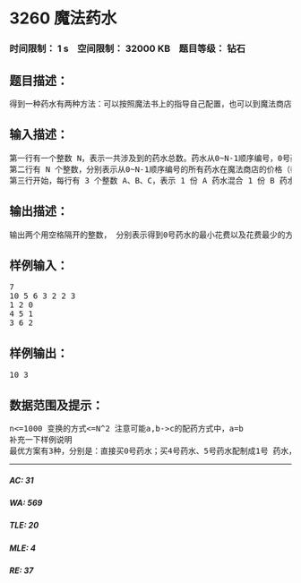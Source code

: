 # 3260 魔法药水   
### 时间限制： 1 s&nbsp;&nbsp;&nbsp;&nbsp;空间限制： 32000 KB&nbsp;&nbsp;&nbsp;&nbsp;题目等级： 钻石  
## 题目描述：  

<pre>
得到一种药水有两种方法：可以按照魔法书上的指导自己配置，也可以到魔法商店里 去买——那里对于每种药水都有供应，虽然有可能价格很贵。在魔法书上有很多这样的记载： 1 份 A 药水混合 1 份 B 药水就可以得到 1 份 C 药水。 （至于为什么 1+1=1，因为……这是魔 法世界）好了，现在你知道了需要得到某种药水，还知道所有可能涉及到的药水的价格以 及魔法书上所有的配置方法，现在要问的就是：1.最少花多少钱可以配制成功这种珍贵的 药水；2.共有多少种不同的花费最少的方案（两种可行的配置方案如果有任何一个步骤不 同则视为不同的） 。假定初始时你手中并没有任何可以用的药水。怎么样才能用足够低的成 本得到 0 号药水呢？
</pre>
  
  
## 输入描述：  

<pre>
第一行有一个整数 N，表示一共涉及到的药水总数。药水从0~N-1顺序编号，0号药水 就是最终要配制的药水。
第二行有 N 个整数，分别表示从0~N-1顺序编号的所有药水在魔法商店的价格（都表 示1份的价格） 。
第三行开始，每行有 3 个整数 A、B、C，表示 1 份 A 药水混合 1 份 B 药水就可以得到 1 份 C 药水。注意，某两种特定的药水搭配如果能配成新药水的话，那么结果是唯一的。 也就是说不会出现某两行的 A、B 相同但 C 不同的情况。
</pre>
  
  
## 输出描述：  

<pre>
输出两个用空格隔开的整数， 分别表示得到0号药水的最小花费以及花费最少的方案的 个数。
</pre>
  
  
## 样例输入：  

<pre>
7
10 5 6 3 2 2 3
1 2 0
4 5 1
3 6 2
</pre>
  
  
## 样例输出：  

<pre>
10 3
</pre>
  
  
## 数据范围及提示：  

<pre>
n<=1000 变换的方式<=N^2 注意可能a,b->c的配药方式中，a=b
补充一下样例说明
最优方案有3种，分别是：直接买0号药水；买4号药水、5号药水配制成1号 药水，直接买2号药水，然后配制成0号药水；买4号药水、5号药水配制成1号药水，买3号 药水、6号药水配制成2，然后配制成0。
</pre>
  
  
***  

##### AC: 31  
##### WA: 569  
##### TLE: 20  
##### MLE: 4  
##### RE: 37  
